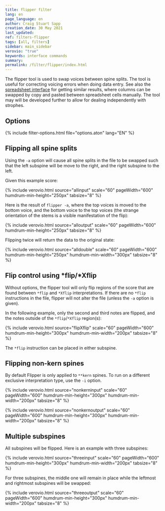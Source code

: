 ```yaml
---
title: flipper filter
lang: en
page_language: en
author: Craig Stuart Sapp
creation_date: 30 May 2021
last_updated:
ref: filters-flipper
tags: [all, filters]
sidebar: main_sidebar
verovio: "true"
keywords: interface commands 
summary: 
permalink: /filter/flipper/index.html
---
```


The flipper tool is used to swap voices between spine splits.  The
tool is useful for correcting voicing errors when doing data entry.
See also the [spreadsheet interface](/interface/toolbar/spreadsheet)
for getting similar results, where columns can be swapped by copy
and pasted between spreadsheet cells manually.  The tool may will
be developed further to allow for dealing independently with strophes.

<h2> Options </h2>

{% include filter-options.html file="options.aton" lang="EN" %}


<a name="option-a"></a>
<h2> Flipping all spine splits </h2>

Using the `-a` option will cause all spine splits in the file to be swapped
such that the left subspine will be move to the right, and the right subspine
to the left.

Given this example score:

{% include verovio.html
	source="allinput"
	scale="60"
	pageWidth="600"
	humdrum-min-height="250px"
	tabsize="8"
%}
<script type="text/x-humdrum" id="allinput">
**kern
*M4/4
=1
*^
4g	4c
4a	4d
4b	4e
4cc	4f
*v	*v
=
*-
</script>

Here is the result of `flipper -a`, where the top voices is moved to the
bottom voice, and the bottom voice to the top voices (the strange orientation
of the stems is a visible manifestation of the flip):

{% include verovio.html
	source="alloutput"
	scale="60"
	pageWidth="600"
	humdrum-min-height="250px"
	tabsize="8"
%}
<script type="text/x-humdrum" id="alloutput">
!!!filter: flipper -a
**kern
*M4/4
=1
*^
4g	4c
4a	4d
4b	4e
4cc	4f
*v	*v
=
*-
</script>

Flipping twice will return the data to the original state:

{% include verovio.html
	source="alldouble"
	scale="60"
	pageWidth="600"
	humdrum-min-height="250px"
	humdrum-min-width="300px"
	tabsize="8"
%}
<script type="text/x-humdrum" id="alldouble">
!!!filter: flipper -a | flipper -a
**kern
*M4/4
=1
*^
4g	4c
4a	4d
4b	4e
4cc	4f
*v	*v
=
*-
</script>

<h2> Flip control using *flip/*Xflip </h2>

Without options, the flipper tool will only flip regions of the score
that are found between `*flip` and `*Xflip` interpretations.  If there
are no `*flip` instructions in the file, flipper will not alter the file
(unless the `-a` option is given).

In the following example, only the second and third notes are 
flipped, and the notes outside of the `*flip`/`*Xflip` region(s):

{% include verovio.html
	source="flipXflip"
	scale="60"
	pageWidth="600"
	humdrum-min-height="300px"
	humdrum-min-width="200px"
	tabsize="8"
%}
<script type="text/x-humdrum" id="flipXflip">
!!!filter: flipper
**kern
*M4/4
=1
*^
4g	4c
*flip	*
4a	4d
4b	4e
*Xflip	*
4cc	4f
*v	*v
=
*-
</script>

The `*flip` instruction can be placed in either subspine.



<a name="option-i"></a>
<h2> Flipping non-kern spines </h2>

By default Flipper is only applied to `**kern` spines.  To run on a different
exclusive interpretation type, use the `-i` option.

{% include verovio.html
	source="nonkerninput"
	scale="60"
	pageWidth="600"
	humdrum-min-height="300px"
	humdrum-min-width="200px"
	tabsize="8"
%}
<script type="text/x-humdrum" id="nonkerninput">
**kern		**text
*M4/4		*
=1		=1
*^		*^
4g	4c	A	1
4a	4d	B	2
4b	4e	C	3
4cc	4f	D	4
*	*	*v	*v
*v	*v	*
=	=
*-	*-
</script>

{% include verovio.html
	source="nonkernoutput"
	scale="60"
	pageWidth="600"
	humdrum-min-height="300px"
	humdrum-min-width="200px"
	tabsize="8"
%}
<script type="text/x-humdrum" id="nonkernoutput">
!!!filter: flipper -a -i text
**kern		**text
*M4/4		*
=1		=1
*^		*^
4g	4c	A	1
4a	4d	B	2
4b	4e	C	3
4cc	4f	D	4
*	*	*v	*v
*v	*v	*
=	=
*-	*-
</script>


<h2> Multiple subspines </h2>

All subspines will be flipped.  Here is an example with three subspines:

{% include verovio.html
	source="threeinput"
	scale="60"
	pageWidth="600"
	humdrum-min-height="300px"
	humdrum-min-width="200px"
	tabsize="8"
%}
<script type="text/x-humdrum" id="threeinput">
**kern	**text
*M4/4	*
=1	=1
*	*^
*	*^	*
4g	A	E	I
4a	B	F	J
4b	C	G	K
4cc	D	H	L
*	*v	*v	*v
=	=
*-	*-
</script>


For three subspines, the middle one will remain in place while the leftmost
and rightmost subspines will be swapped:

{% include verovio.html
	source="threeoutput"
	scale="60"
	pageWidth="600"
	humdrum-min-height="300px"
	humdrum-min-width="200px"
	tabsize="8"
%}
<script type="text/x-humdrum" id="threeoutput">
!!!filter: flipper -a -i text
**kern	**text
*M4/4	*
=1	=1
*	*^
*	*^	*
4g	A	E	I
4a	B	F	J
4b	C	G	K
4cc	D	H	L
*	*v	*v	*v
=	=
*-	*-
</script>















